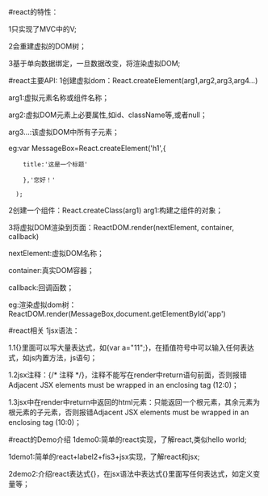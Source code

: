 #react的特性：

1只实现了MVC中的V;

2会重建虚拟的DOM树；

3基于单向数据绑定，一旦数据改变，将渲染虚拟DOM;


#react主要API:
1创建虚拟dom：React.createElement(arg1,arg2,arg3,arg4...)

arg1:虚拟元素名称或组件名称；

arg2:虚拟DOM元素上必要属性,如id、className等,或者null；

arg3...:该虚拟DOM中所有子元素；

eg:var MessageBox=React.createElement('h1',{

        title:'这是一个标题'
        
        },'您好！'
        
      );


2创建一个组件：React.createClass(arg1)
arg1:构建之组件的对象；


3将虚拟DOM渲染到页面：ReactDOM.render(nextElement, container, callback)

nextElement:虚拟DOM名称；

container:真实DOM容器；

callback:回调函数；

eg:渲染虚拟dom树：ReactDOM.render(MessageBox,document.getElementById('app')


#react相关
1jsx语法：

1.1{}里面可以写大量表达式，如{var a="11";}，在插值符号中可以输入任何表达式，如js内置方法，js语句；

1.2jsx注释：{/* 注释 */}，注释不能写在render中return语句前面，否则报错Adjacent JSX elements must be wrapped in an enclosing tag (12:0)；

1.3jsx中在render中return中返回的html元素：只能返回一个根元素，其余元素为根元素的子元素，否则报错Adjacent JSX elements must be wrapped in an enclosing tag (10:0)；

#react的Demo介绍
1demo0:简单的react实现，了解react,类似hello world;

1demo1:简单的react+label2+fis3+jsx实现，了解react和jsx;

2demo2:介绍react表达式{}，在jsx语法中表达式{}里面写任何表达式，如定义变量等；
